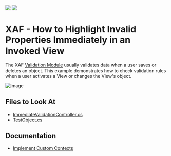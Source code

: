 <!-- default badges list -->
[![](https://img.shields.io/badge/Open_in_DevExpress_Support_Center-FF7200?style=flat-square&logo=DevExpress&logoColor=white)](https://supportcenter.devexpress.com/ticket/details/E1524)
[![](https://img.shields.io/badge/📖_How_to_use_DevExpress_Examples-e9f6fc?style=flat-square)](https://docs.devexpress.com/GeneralInformation/403183)
<!-- default badges end -->

# XAF - How to Highlight Invalid Properties Immediately in an Invoked View

The XAF [Validation Module](https://docs.devexpress.com/eXpressAppFramework/113684/validation-module) usually validates data when a user saves or deletes an object. This example demonstrates how to check validation rules when a user activates a View or changes the View's object.

![image](https://user-images.githubusercontent.com/14300209/231460334-e1460828-0d91-4d0f-9fbc-1175b3c22404.png)

## Files to Look At

* [ImmediateValidationController.cs](./CS/EFCore/ValidateHighlightEF/ValidateHighlightEF.Module/Controllers/ImmediateValidationController.cs)
* [TestObject.cs](./CS/EFCore/ValidateHighlightEF/ValidateHighlightEF.Module/BusinessObjects/TestObject.cs )

## Documentation

* [Implement Custom Contexts](https://docs.devexpress.com/eXpressAppFramework/113010/validation/implement-custom-contexts)
